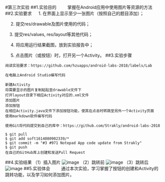 ﻿#第三次实验
##1.实验目的   
    掌握在Android应用中使用图片等资源的方法 
##2.实验要求  
    1. 在界面上显示至少一张图片（按照自己的题目添加）；

    2. 提交res/drawable及图片使用的代码；

    3. 提交res/values, res/layout等其他代码；

    4. 将应用运行结果截图，放到实验报告中；

    5. 点击图片（或按钮）时，打开另一个Activity。
##3.实验步骤

    阅读实验要求：https://github.com/hzuapps/android-labs-2018/labels/Lab

    在电脑上Android Studio编写代码

    新建Activity
    将需要显示的图片复制粘贴至drawable文件下
    打开layout目录下相应Activity对应的.xml文件
    添加图片
    添加按钮
    在相应Activity.java文件下添加按钮功能，使其在点击时转跳至另外一个Activity页面
    使用markdown软件编写代码

    使用Git将代码提交到自己的库中：https://github.com/Strakly/android-labs-2018

    $ git pull
    $ git add soft1614080902339/*
    $ git commit -m "#3 #971 Notepad App code update from Strakly"
    $ git push 
    在自己的GitHub库上创建和发送Pull Request
##4.实验结果
   （1）插入图片
    ![image](https://github.com/zhengjinbin/android-labs-2018/blob/master/Soft1614080902317/%233_1.PNG)	
   （2）跳转前
    ![image](https://github.com/zhengjinbin/android-labs-2018/blob/master/Soft1614080902317/%233_2.PNG)	
   （3）跳转后
    ![image](https://github.com/zhengjinbin/android-labs-2018/blob/master/Soft1614080902317/%233_3.PNG)	
##5.实验体会   
    通过本次实验，学习掌握了按钮的创建和Activity的跳转功能，以及学习如何添加图片。